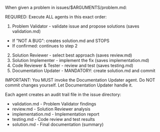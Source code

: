 When given a problem in issues/$ARGUMENTS/problem.md:

REQUIRED: Execute ALL agents in this exact order:
1. Problem Validator - validate issue and propose solutions (saves validation.md)
  - If "NOT A BUG": creates solution.md and STOPS
  - If confirmed: continues to step 2
2. Solution Reviewer - select best approach (saves review.md)
3. Solution Implementer - implement the fix (saves implementation.md)
4. Code Reviewer & Tester - review and test (saves testing.md)
5. Documentation Updater - MANDATORY: create solution.md and commit

IMPORTANT: You MUST invoke the Documentation Updater agent.
Do NOT commit changes yourself. Let Documentation Updater handle it.

Each agent creates an audit trail file in the issue directory:
- validation.md - Problem Validator findings
- review.md - Solution Reviewer analysis
- implementation.md - Implementation report
- testing.md - Code review and test results
- solution.md - Final documentation (summary)
